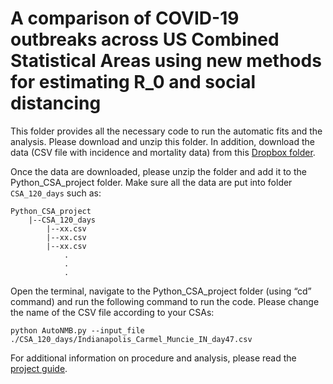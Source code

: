 # A comparison of COVID-19 outbreaks across US Combined Statistical Areas using new methods for estimating R_0 and social distancing

This folder provides all the necessary code to run the automatic fits and the analysis. Please download and unzip this folder. In addition, download the data (CSV file with incidence and mortality data) from this [Dropbox folder](https://www.dropbox.com/sh/jous6hx5t72vjff/AABnFV_nUDt5vt0-NVZUqMENa?dl=1).

Once the data are downloaded, please unzip the folder and add it to the Python_CSA_project folder. Make sure all the data are put into folder `CSA_120_days` such as:

```
Python_CSA_project
    |--CSA_120_days
        |--xx.csv
        |--xx.csv
        |--xx.csv
            .
            .
            .
```

Open the terminal, navigate to the Python_CSA_project folder (using “cd” command) and run the following command to run the code. Please change the name of the CSV file according to your CSAs:
```
python AutoNMB.py --input_file ./CSA_120_days/Indianapolis_Carmel_Muncie_IN_day47.csv
```

For additional information on procedure and analysis, please read the [project guide](https://docs.google.com/document/d/1GF44ZtaOd41afMRhhlmjqKYxbi8JGJxU_kbhxQylSiM/edit?usp=sharing).
